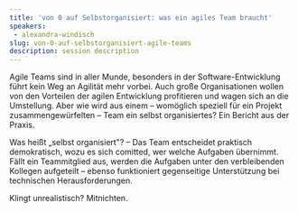 ```yaml
---
title: 'von 0 auf Selbstorganisiert: was ein agiles Team braucht'
speakers:
 - alexandra-windisch
slug: von-0-auf-selbstorganisiert-agile-teams
description: session description
---
```

Agile Teams sind in aller Munde, besonders in der Software-Entwicklung führt kein Weg an Agilität mehr vorbei. Auch große Organisationen wollen von den Vorteilen der agilen Entwicklung profitieren und wagen sich an die Umstellung. Aber wie wird aus einem – womöglich speziell für ein Projekt zusammengewürfelten – Team ein selbst organisiertes? Ein Bericht aus der Praxis.

Was heißt „selbst organisiert"? – Das Team entscheidet praktisch demokratisch, wozu es sich comitted, wer welche Aufgaben übernimmt. Fällt ein Teammitglied aus, werden die Aufgaben unter den verbleibenden Kollegen aufgeteilt – ebenso funktioniert gegenseitige Unterstützung bei technischen Herausforderungen.

Klingt unrealistisch? Mitnichten.